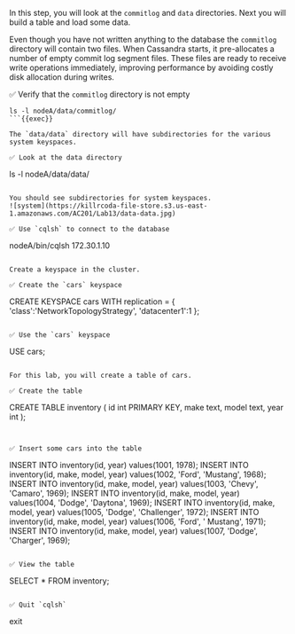 In this step, you will look at the `commitlog` and `data` directories. 
Next you will build a table and load some data.

Even though you have not written anything to the database the `commitlog` directory will contain two files.
When Cassandra starts, it pre-allocates a number of empty commit log segment files.
These files are ready to receive write operations immediately, improving performance by avoiding costly disk allocation during writes.

✅ Verify that the `commitlog` directory is not empty
```
ls -l nodeA/data/commitlog/
```{{exec}}

The `data/data` directory will have subdirectories for the various system keyspaces.

✅ Look at the data directory
```
ls -l nodeA/data/data/
```{{exec}}

You should see subdirectories for system keyspaces.
![system](https://killrcoda-file-store.s3.us-east-1.amazonaws.com/AC201/Lab13/data-data.jpg)

✅ Use `cqlsh` to connect to the database
```
nodeA/bin/cqlsh 172.30.1.10
```{{exec}}

Create a keyspace in the cluster.

✅ Create the `cars` keyspace
```
CREATE KEYSPACE cars WITH replication = {
  'class':'NetworkTopologyStrategy',
  'datacenter1':1
};
```{{exec}}

✅ Use the `cars` keyspace
```
USE cars;
```{{exec}}

For this lab, you will create a table of cars.

✅ Create the table
```
CREATE TABLE inventory (
  id int PRIMARY KEY,
  make text,
  model text,
  year int
);
```{{exec}}


✅ Insert some cars into the table
```
INSERT INTO inventory(id, year) 
    values(1001, 1978);
INSERT INTO inventory(id, make, model, year) 
    values(1002, 'Ford',  'Mustang',    1968);
INSERT INTO inventory(id, make, model, year) 
    values(1003, 'Chevy', 'Camaro',     1969);
INSERT INTO inventory(id, make, model, year) 
    values(1004, 'Dodge', 'Daytona',    1969);
INSERT INTO inventory(id, make, model, year) 
    values(1005, 'Dodge', 'Challenger', 1972);
INSERT INTO inventory(id, make, model, year) 
    values(1006, 'Ford', ' Mustang',    1971);
INSERT INTO inventory(id, make, model, year) 
    values(1007, 'Dodge', 'Charger',    1969);
```{{exec}}

✅ View the table
```
SELECT * FROM inventory;
```{{exec}}

✅ Quit `cqlsh`
```
exit
```{{exec interrupt}}